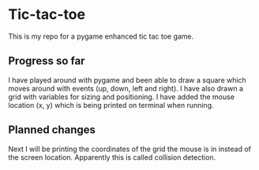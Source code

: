 # Tic-tac-toe
This is my repo for a pygame enhanced tic tac toe game.

## Progress so far
I have played around with pygame and been able to draw a square which moves around with events (up, down, left and right). I have also drawn a grid with variables for sizing and positioning. I have added the mouse location (x, y) which is being printed on terminal when running.

## Planned changes
Next I will be printing the coordinates of the grid the mouse is in instead of the screen location. Apparently this is called collision detection.